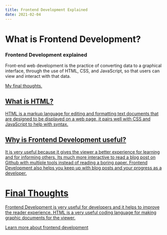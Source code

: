 ```yaml
---
title: Frontend Development Explained
date: 2021-02-04
---
```


# What is Frontend Development?
### Frontend Development explained

Front-end web development is the practice of converting data to a graphical interface, through the use of HTML, CSS, and JavaScript, so that users can view and interact with that data.

<a href="#final_thoughts">My final thoughts.
  
## What is HTML?
HTML is a markup language for editing and formatting text documents that are designed to be displayed on a web page, it pairs well with CSS and JavaScript to help with syntax.

## Why is Frontend Development useful? 
It is very useful because it gives the viewer a better experience for learning and for informing others. Its much more interactive to read a blog post on Github with multiple tools instead of reading a boring paper. Frontend Development also helps you keep up with blog posts and your progress as a developer.

# Final Thoughts
Frontend Development is very useful for developers and it helps to improve the reader experience. HTML is a very useful coding language for making graphic documents for the viewer. 

[Learn more about frontend development](https://bootcamps.vanderbilt.edu/coding/online/landing/?s=Google-Unbranded_RFull_&msg_cv_scta=4&msg_cv_stbn=1&msg_cv_fcta=1&fqvar1=3&pkw=%2Bfront%20%2Bend%20%2Bdevelop&pcrid=461594187735&pmt=b&utm_source=google&utm_medium=cpc&utm_campaign=GGL%7CVANDERBILT-UNIVERSITY%7CSEM%7CCODING%7C-%7COFL%7C_RFull_%7CALL%7CNBD-G%7CBMM%7CSecondary%7CGeneral&utm_term=%2Bfront%20%2Bend%20%2Bdevelop&s=google&k=%2Bfront%20%2Bend%20%2Bdevelop&utm_adgroupid=108215465236&utm_locationphysicalms=1026034&utm_matchtype=b&utm_network=g&utm_device=c&utm_content=461594187735&utm_placement=&gclid=EAIaIQobChMIhsq6idnQ7gIVQb2GCh1XIQ51EAAYASAAEgJeePD_BwE&gclsrc=aw.ds)
